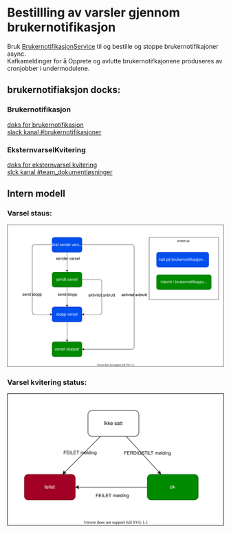 # Bestillling av varsler gjennom brukernotifikasjon
Bruk [BrukernotifikasjonService](BrukernotifikasjonService.java) til og bestille og stoppe brukernotifikajoner async.  
Kafkameldinger for å Opprete og avlutte brukernotifkajonene produseres av cronjobber i undermodulene.

## brukernotifiaksjon docks:
### Brukernotifikasjon

[doks for brukernotifikasjon](https://navikt.github.io/brukernotifikasjon-docs/)   
[slack kanal #brukernotifikasjoner](https://nav-it.slack.com/archives/CR61BPH7G)

### EksternvarselKvitering
[doks for eksternvarsel kvitering](https://confluence.adeo.no/display/BOA/For+Konsumenter)  
[slck kanal #team_dokumentløsninger](https://nav-it.slack.com/archives/C6W9E5GPJ)

## Intern modell
### Varsel staus:
![Intern varsel staus](sendVarselStatus.svg)

### Varsel kvitering status:
![VarselKvitering status](VarselKviteringStatus.svg)